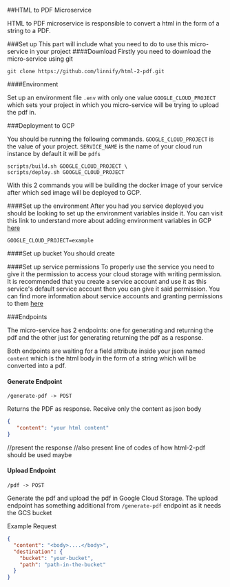 ##HTML to PDF Microservice

HTML to PDF microservice is responsible to convert a html in the form of a string to a PDF.

###Set up
This part will include what you need to do to use this micro-service in your project
####Download
Firstly you need to download the micro-service using git

```
git clone https://github.com/linnify/html-2-pdf.git
```

####Environment

Set up an environment file ``.env`` with only one value ``GOOGLE_CLOUD_PROJECT`` which sets your project in which you micro-service will be trying to upload the pdf in.

###Deployment to GCP

You should be running the following commands. `GOOGLE_CLOUD_PROJECT` is the value of your project. 
`SERVICE_NAME` is the name of your cloud run instance by default it will be `pdfs`

```
scripts/build.sh GOOGLE_CLOUD_PROJECT \
scripts/deploy.sh GOOGLE_CLOUD_PROJECT
```

With this 2 commands you will be building the docker image of your service after which sed image will be deployed to GCP.

####Set up the environment
After you had you service deployed you should be looking to set up the environment variables inside it.
You can visit this link to understand more about adding environment variables in GCP [here](https://cloud.google.com/run/docs/configuring/environment-variables)

``
GOOGLE_CLOUD_PROJECT=example
``

####Set up bucket
You should create

####Set up service permissions
To properly use the service you need to give it the permission to access your cloud storage with writing permission.
It is recommended that you create a service account and use it as this service's default service account then you can give it said permission.
You can find more information about service accounts and granting permissions to them [here](https://cloud.google.com/iam/docs/service-accounts)

###Endpoints

The micro-service has 2 endpoints: one for generating and returning the pdf and 
the other just for generating returning the pdf as a response.

Both endpoints are waiting for a field attribute inside your json named
`content` which is the html body in the form of a string which will be converted into a pdf.
 
 #### Generate Endpoint
```
/generate-pdf -> POST
```

Returns the PDF as response. Receive only the content as json body
```json
{
   "content": "your html content"
}
```
//present the response 
//also present line of codes of how html-2-pdf should be used maybe

#### Upload Endpoint
```
/pdf -> POST
```

Generate the pdf and upload the pdf in Google Cloud Storage. 
The upload endpoint has something additional from `/generate-pdf` 
endpoint as it needs the GCS bucket 

Example Request
```json
{
  "content": "<body>....</body>",
  "destination": {
    "bucket": "your-bucket",
    "path": "path-in-the-bucket"
  }
}
```


